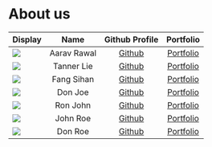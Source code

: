 # About us

Display |    Name    | Github Profile | Portfolio 
--------|:----------:|:--------------:|:---------:
![](https://via.placeholder.com/100.png?text=Photo) | Aarav Rawal | [Github](https://github.com/) | [Portfolio](docs/team/johndoe.md)
![](https://via.placeholder.com/100.png?text=Photo) | Tanner Lie | [Github](https://github.com/) | [Portfolio](docs/team/johndoe.md)
![](https://via.placeholder.com/100.png?text=Photo) | Fang Sihan | [Github](https://github.com/) | [Portfolio](docs/team/johndoe.md)
![](https://via.placeholder.com/100.png?text=Photo) |  Don Joe   | [Github](https://github.com/) | [Portfolio](docs/team/johndoe.md)
![](https://via.placeholder.com/100.png?text=Photo) |  Ron John  | [Github](https://github.com/) | [Portfolio](docs/team/johndoe.md)
![](https://via.placeholder.com/100.png?text=Photo) |  John Roe  | [Github](https://github.com/) | [Portfolio](docs/team/johndoe.md)
![](https://via.placeholder.com/100.png?text=Photo) |  Don Roe   | [Github](https://github.com/) | [Portfolio](docs/team/johndoe.md)
